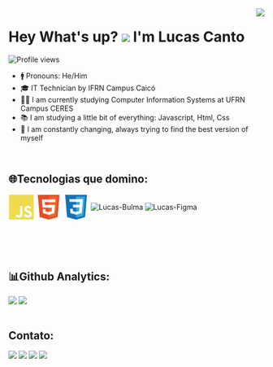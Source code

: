 
<img align="right" widht="590em" height="590em" src="https://raw.githubusercontent.com/gist/lucascantodev/0008e7c8608aee3728e0966a9fbcdbf2/raw/80d4f73196b2a574a25611bc0303e7668a22deb7/githubcard.svg"/>
<h1 align="left">Hey What's up? <img src="https://raw.githubusercontent.com/kaueMarques/kaueMarques/master/hi.gif" width="30px"> I'm Lucas Canto</h1>
<p align="left"> <img src="https://komarev.com/ghpvc/?username=lucascantodev&color=blueviolet" alt="Profile views"/> </p>

- 🚹 Pronouns: He/Him
- 🎓 IT Technician by IFRN Campus Caicó
- 👨‍💻 I am currently studying Computer Information Systems at UFRN Campus CERES        
- 📚 I am studying a little bit of everything: Javascript, Html, Css
- 🧠 I am constantly changing, always trying to find the best version of myself
<br><br>

<div align="left"style="display: inline-block; padding: auto;">
  <h2>🌐Tecnologias que domino:</h2>
  <img align="center" alt="Lucas-Js" height="50" width="50" src="https://raw.githubusercontent.com/devicons/devicon/master/icons/javascript/javascript-plain.svg"/>
  <img align="center" alt="Lucas-HTML" height="50" width="50" src="https://raw.githubusercontent.com/devicons/devicon/master/icons/html5/html5-original.svg"/>
  <img align="center" alt="Lucas-CSS" height="50" width="50" src="https://raw.githubusercontent.com/devicons/devicon/master/icons/css3/css3-original.svg"/>
  <img align="center" alt="Lucas-Bulma" height="50" width="50" src="https://cdn.jsdelivr.net/gh/devicons/devicon/icons/bulma/bulma-plain.svg"/>

  <img align="center" alt="Lucas-Figma" height="50" widht="50" src="https://cdn.jsdelivr.net/gh/devicons/devicon/icons/figma/figma-original.svg"/>
</div>
<br><br><br><br><br>

<h2>📊Github Analytics:</h2>
<div style="align: center">
   <img height="180em" src="https://github-readme-stats.vercel.app/api?username=lucascantodev&show_icons=true&theme=synthwave&include_all_commits=true&count_private=true"/>
   <img height="180em" src="https://github-readme-stats.vercel.app/api/top-langs/?username=lucascantodev&layout=compact&langs_count=7&theme=synthwave"/>
</div>

<div>
  <br>
  <h2>Contato:</h2>
  <a href="https://www.instagram.com/lucaascnto/" target="_blank"><img src="https://img.shields.io/badge/-Instagram-%23E4405F?style=for-the-badge&logo=instagram&logoColor=white" target="_blank"></a>
 <a href="https://twitter.com/Lucascantodev" target="_blank"><img src="https://img.shields.io/badge/Twitter-1DA1F2?style=for-the-badge&logo=twitter&logoColor=white" target="_blank"></a> 
  <a href = "mailto:lucascantodev@gmail.com"><img src="https://img.shields.io/badge/-Gmail-%23333?style=for-the-badge&logo=gmail&logoColor=white" target="_blank"></a>
  <a href="https://www.linkedin.com/in/lucascanto37281/" target="_blank"><img src="https://img.shields.io/badge/-LinkedIn-%230077B5?style=for-the-badge&logo=linkedin&logoColor=white" target="_blank"></a> 
</div>
